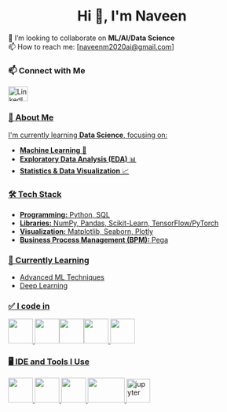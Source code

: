 <h1 align="center">Hi 👋, I'm Naveen</h1>

👯 I’m looking to collaborate on **ML/AI/Data Science**   
📫 How to reach me: [naveenm2020ai@gmail.com] 

### 📫 Connect with Me  
<p align="left">
  <!-- LinkedIn -->
  <a href="https://www.linkedin.com/in/naveen-m-4365a0200/" target="_blank">
    <img align="center" src="https://raw.githubusercontent.com/rahuldkjain/github-profile-readme-generator/master/src/images/icons/Social/linked-in-alt.svg" alt="LinkedIn Profile" height="30" width="40" />
</p>


### 🚀 About Me  
I'm currently learning **Data Science**, focusing on:  
- **Machine Learning** 🤖  
- **Exploratory Data Analysis (EDA)** 📊  
- **Statistics & Data Visualization** 📈  

### 🛠️ Tech Stack  
- **Programming:** Python, SQL  
- **Libraries:** NumPy, Pandas, Scikit-Learn, TensorFlow/PyTorch  
- **Visualization:** Matplotlib, Seaborn, Plotly
- **Business Process Management (BPM):** Pega

### 🌱 Currently Learning  
- Advanced ML Techniques  
- Deep Learning   
### ✅ I code in
<img height="50" width="50" src="https://img.icons8.com/color/48/000000/python.png" /> <img height="50" width="50" src="https://img.icons8.com/color/48/000000/c-programming.png" /><img height="50" width="50" src="https://img.icons8.com/color/48/000000/java-coffee-cup-logo.png" /><img height="50" width="50" src="https://img.icons8.com/color/48/000000/html-5.png" /> <img height="50" width="50" src="https://img.icons8.com/color/48/000000/css3.png" /> 

### 🖥️ IDE and Tools I Use
<img height="50" width="50" src="https://img.icons8.com/color/48/000000/visual-studio-code-2019.png"/> <img height="50" width="50" src="https://img.icons8.com/color/48/000000/pycharm.png"/> <img height="50" width="50" src="https://img.icons8.com/color/50/000000/git.png"/> <img height="50" width="75" src="https://download.logo.wine/logo/Pegasystems/Pegasystems-Logo.wine.png"/> <img width="48" height="48" src="https://img.icons8.com/fluency/48/jupyter.png" alt="jupyter"/>


